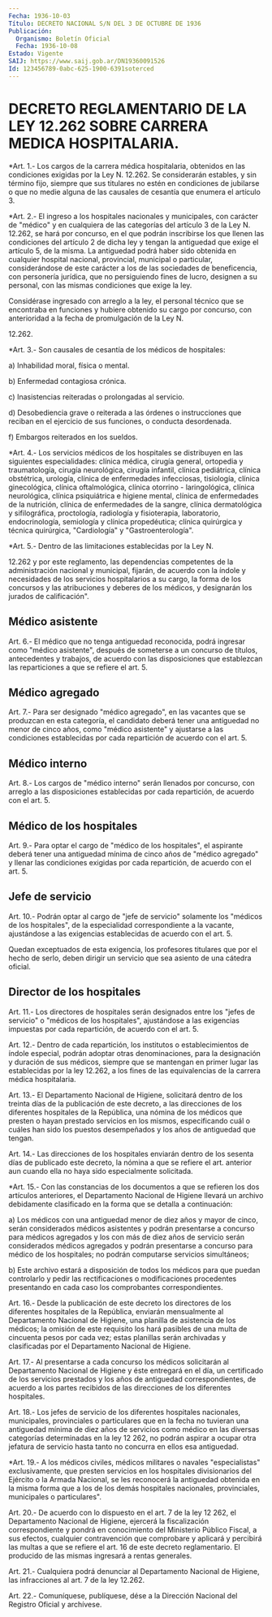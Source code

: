 ```yaml
---
Fecha: 1936-10-03
Título: DECRETO NACIONAL S/N DEL 3 DE OCTUBRE DE 1936
Publicación:
  Organismo: Boletín Oficial
  Fecha: 1936-10-08
Estado: Vigente
SAIJ: https://www.saij.gob.ar/DN19360091526
Id: 123456789-0abc-625-1900-6391soterced
---
```

# DECRETO REGLAMENTARIO DE LA LEY 12.262 SOBRE CARRERA MEDICA HOSPITALARIA.

<a id="1"></a>
*Art.  1.-  Los  cargos  de  la  carrera  médica hospitalaria, obtenidos  en  las condiciones exigidas por la Ley  N.  12.262.  Se considerarán  estables,   y  sin  término  fijo,  siempre  que  sus titulares no estén en condiciones  de  jubilarse  o  que  no  medie alguna  de  las  causales  de  cesantía  que enumera el artículo 3.

<a id="2"></a>
*Art. 2.- El ingreso a los hospitales nacionales y municipales, con  carácter  de  "médico"  y  en cualquiera de las categorías del artículo 3 de la Ley N. 12.262, se  hará  por  concurso,  en el que podrán  inscribirse  los que llenen las condiciones del artículo  2 de dicha ley y tengan  la antiguedad que exige el artículo 5, de la misma.  La  antiguedad  podrá  haber  sido  obtenida  en  cualquier hospital nacional, provincial, municipal o particular, considerándose  de  este  carácter  a  los  de  las  sociedades  de beneficencia, con personería  jurídica,  que  no persiguiendo fines de  lucro, designen a su personal, con las mismas  condiciones  que exige la ley.

Considérase  ingresado  con  arreglo  a la ley, el personal técnico que  se encontraba en funciones y hubiere  obtenido  su  cargo  por concurso,  con anterioridad a la fecha de promulgación de la Ley N.

12.262.

<a id="3"></a>
*Art. 3.- Son causales de cesantía de los médicos de hospitales:

a) Inhabilidad moral, física o mental.

b) Enfermedad contagiosa crónica.

c)   Inasistencias  reiteradas  o  prolongadas  al  servicio.

d) Desobediencia  grave  o  reiterada a las órdenes o instrucciones que  reciban  en  el  ejercicio  de    sus  funciones,  o  conducta desordenada.

f) Embargos reiterados en los sueldos.

<a id="4"></a>
*Art. 4.- Los servicios médicos de los hospitales se distribuyen  en  las  siguientes  especialidades:  clínica  médica, cirugía  general,  ortopedia  y traumatología, cirugía neurológica, cirugía   infantil,  clínica  pediátrica,    clínica    obstétrica, urología,  clínica de enfermedades infecciosas, tisiología, clínica ginecológica, clínica oftalmológica, clínica otorrino - laringológica,  clínica neurológica, clínica psiquiátrica e higiene mental,  clínica  de  enfermedades  de  la  nutrición,  clínica  de enfermedades de la  sangre,  clínica dermatológica y sifilográfica, proctología, radiología y fisioterapia, laboratorio, endocrinología,  semiología  y  clínica    propedéutica;    clínica quirúrgica y técnica quirúrgica, "Cardiología" y "Gastroenterología".

<a id="5"></a>
*Art. 5.- Dentro de las limitaciones establecidas por la Ley N.

12.262  y  por  este reglamento, las dependencias competentes de la administración nacional  y  municipal,  fijarán,  de acuerdo con la índole y necesidades de los servicios hospitalarios  a su cargo, la forma  de  los  concursos  y  las  atribuciones  y  deberes de  los médicos, y designarán los jurados de calificación".

## Médico asistente

<a id="6"></a>
Art.  6.-  El médico que no tenga antiguedad reconocida, podrá ingresar  como  "médico  asistente",  después  de  someterse  a  un concurso de títulos,  antecedentes  y  trabajos, de acuerdo con las disposiciones que establezcan las reparticiones  a  que  se refiere el art. 5.

## Médico agregado

<a id="7"></a>
Art. 7.- Para ser designado "médico agregado", en las vacantes que se  produzcan  en esta categoría, el candidato deberá tener una antiguedad no menor  de  cinco  años,  como  "médico  asistente"  y ajustarse  a  las  condiciones establecidas por cada repartición de acuerdo con el art. 5.

## Médico interno

<a id="8"></a>
Art.  8.-  Los  cargos  de "médico interno" serán llenados por concurso,  con arreglo a las disposiciones  establecidas  por  cada repartición, de acuerdo con el art. 5.

## Médico de los hospitales

<a id="9"></a>
Art. 9.- Para optar el cargo de "médico de los hospitales", el aspirante  deberá  tener  una  antiguedad  mínima  de cinco años de "médico  agregado"  y  llenar  las  condiciones exigidas  por  cada repartición, de acuerdo con el art. 5.

## Jefe de servicio

<a id="10"></a>
Art. 10.- Podrán optar al cargo de "jefe de servicio" solamente los "médicos de los hospitales", de la especialidad correspondiente    a  la  vacante,  ajustándose  a  las  exigencias establecidas de acuerdo con el art. 5.

Quedan exceptuados de  esta exigencia, los profesores titulares que por el hecho de serlo, deben  dirigir  un  servicio que sea asiento de una cátedra oficial.

## Director de los hospitales

<a id="11"></a>
Art.  11.- Los directores de hospitales serán designados entre los "jefes de  servicio" o "médicos de los hospitales", ajustándose a las exigencias  impuestas por cada repartición, de acuerdo con el art. 5.

<a id="12"></a>
Art.  12.-  Dentro  de  cada  repartición,  los  institutos  o establecimientos    de    índole  especial,  podrán  adoptar  otras denominaciones, para la designación  y  duración  de  sus  médicos, siempre  que  se mantengan en primer lugar las establecidas por  la ley 12.262, a los  fines  de las equivalencias de la carrera médica hospitalaria.

<a id="13"></a>
Art.  13.-  El  Departamento  Nacional  de Higiene, solicitará dentro  de los treinta días de la publicación de  este  decreto,  a las direcciones  de  los diferentes hospitales de la República, una nómina de los médicos  que  presten  o  hayan prestado servicios en los  mismos,  especificando  cuál  o cuáles han  sido  los  puestos desempeñados y los años de antiguedad que tengan.

<a id="14"></a>
Art. 14.- Las direcciones de los hospitales enviarán dentro de los sesenta  días  de  publicado  este  decreto, la nómina a que se refiere el art. anterior aun cuando ella no haya sido especialmente solicitada.

<a id="15"></a>
*Art.  15.-  Con  las  constancias  de los documentos a que se refieren los dos artículos anteriores, el  Departamento Nacional de Higiene llevará un archivo debidamente clasificado  en la forma que se detalla a continuación:

a)  Los médicos con una antiguedad menor de diez años  y  mayor  de cinco,  serán  considerados médicos asistentes y podrán presentarse a concurso para  médicos  agregados  y  los con más de diez años de servicio serán considerados médicos agregados  y podrán presentarse a  concurso  para  médico  de los hospitales; no podrán  computarse servicios simultáneos;

b) Este archivo estará a disposición  de todos los médicos para que puedan  controlarlo  y pedir las rectificaciones  o  modificaciones procedentes presentando en cada caso los comprobantes correspondientes.

<a id="16"></a>
Art.  16.- Desde la publicación de este decreto los directores de los diferentes hospitales de la República, enviarán mensualmente  al  Departamento Nacional de Higiene, una planilla de asistencia de los médicos;  la  omisión  de este requisito los hará pasibles  de  una  multa  de cincuenta pesos por  cada  vez;  estas planillas  serán archivadas  y  clasificadas  por  el  Departamento Nacional de Higiene.

<a id="17"></a>
Art. 17.- Al presentarse a cada concurso los médicos solicitarán  al  Departamento  Nacional de Higiene y éste entregará en el día, un certificado de los  servicios prestados y los años de antiguedad correspondientes, de acuerdo  a  los partes recibidos de las direcciones de los diferentes hospitales.

<a id="18"></a>
Art.  18.-  Los jefes de servicio de los diferentes hospitales nacionales, municipales,  provinciales  o  particulares  que  en la fecha  no  tuvieran una antiguedad mínima de diez años de servicios como médico  en  las  diversas categorías determinadas en la ley 12 262, no podrán aspirar  a  ocupar  otra  jefatura de servicio hasta tanto no concurra en ellos esa antiguedad.

<a id="19"></a>
*Art.  19.- A los médicos civiles, médicos militares o navales "especialistas"   exclusivamente,  que  presten  servicios  en  los hospitales divisionarios  del Ejército o la Armada Nacional, se les reconocerá la antiguedad obtenida  en  la  misma forma que a los de los  demás  hospitales  nacionales,  provinciales,   municipales  o particulares".

<a id="20"></a>
Art. 20.- De acuerdo con lo dispuesto en el art. 7 de la ley 12 262, el Departamento Nacional de Higiene, ejercerá la fiscalización    correspondiente   y  pondrá  en  conocimiento  del Ministerio Público Fiscal, a sus efectos,  cualquier  contravención que comprobare y aplicará y percibirá las multas a que  se  refiere el  art.  16  de  este  decreto  reglamentario. El producido de las mismas ingresará a rentas generales.

<a id="21"></a>
Art.  21.- Cualquiera podrá denunciar al Departamento Nacional de  Higiene,   las  infracciones  al  art.  7  de  la  ley  12.262.

<a id="22"></a>
Art. 22.- Comuníquese, publíquese, dése a la Dirección Nacional del Registro Oficial y archívese.